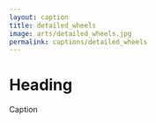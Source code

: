 ```yaml
---
layout: caption
title: detailed_wheels
image: arts/detailed_wheels.jpg
permalink: captions/detailed_wheels
---
```

# Heading
Caption
